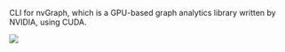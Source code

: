 CLI for nvGraph, which is a GPU-based graph analytics library written by
NVIDIA, using CUDA.

![](https://i.imgur.com/nx1C3Uu.jpg)

